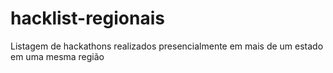 # hacklist-regionais
Listagem de hackathons realizados presencialmente em mais de um estado em uma mesma região
